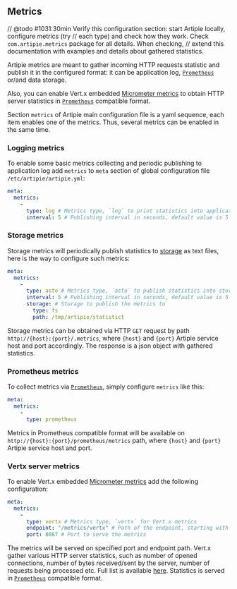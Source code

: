## Metrics

// @todo #1031:30min Verify this configuration section: start Artipie locally, configure metrics (try 
//  each type) and check how they work. Check `com.artipie.metrics` package for all details. When checking,
//  extend this documentation with examples and details about gathered statistics.

Artipie metrics are meant to gather incoming HTTP requests statistic and publish it in the 
configured format: it can be application log, [`Prometheus`](https://prometheus.io/) or/and data storage.

Also, you can enable Vert.x embedded [Micrometer metrics](https://vertx.io/docs/3.9.13/vertx-micrometer-metrics/java/)
to obtain HTTP server statistics in [`Prometheus`](https://prometheus.io/) compatible format.

Section `metrics` of Artipie main configuration file is a yaml sequence, each item enables one of the
metrics. Thus, several metrics can be enabled in the same time.

### Logging metrics

To enable some basic metrics collecting and periodic publishing to application log
add `metrics` to `meta` section of global configuration file `/etc/artipie/artipie.yml`:

```yaml
meta:
  metrics:
    - 
      type: log # Metrics type, `log` to print statistics into application log
      interval: 5 # Publishing interval in seconds, default value is 5
```

### Storage metrics

Storage metrics will periodically publish statistics to [storage](./Configuration-Storage) as text files, 
here is the way to configure such metrics:
```yaml
meta:
  metrics:
    - 
      type: asto # Metrics type, `asto` to publish statistics into storage
      interval: 5 # Publishing interval in seconds, default value is 5
      storage: # Storage to publish the metrics to
        type: fs
        path: /tmp/artipie/statistict
```

Storage metrics can be obtained via HTTP `GET` request by path `http://{host}:{port}/.metrics`, 
where `{host}` and `{port}` Artipie service host and port accordingly. The response is a json object
with gathered statistics.

### Prometheus metrics

To collect metrics via [`Prometheus`](https://prometheus.io/), simply configure `metrics` like this:

```yaml
meta:
  metrics:
    - 
      type: prometheus
```
Metrics in Prometheus compatible format will be available on `http://{host}:{port}/prometheus/metrics` path,
where `{host}` and `{port}` Artipie service host and port. 

### Vertx server metrics

To enable Vert.x embedded [Micrometer metrics](https://vertx.io/docs/3.9.13/vertx-micrometer-metrics/java/) 
add the following configuration:
```yaml
meta:
  metrics:
    - 
      type: vertx # Metrics type, `vertx` for Vert.x metrics
      endpoint: "/metrics/vertx" # Path of the endpoint, starting with `/`, where the metrics will be served
      port: 8087 # Port to serve the metrics
```
The metrics will be served on specified port and endpoint path. Vert.x gather various HTTP server statistics,
such as number of opened connections, number of bytes received/sent by the server, number of 
requests being processed etc. Full list is available [here](https://vertx.io/docs/3.9.13/vertx-micrometer-metrics/java/#_http_server).
Statistics is served in [`Prometheus`](https://prometheus.io/) compatible format.
